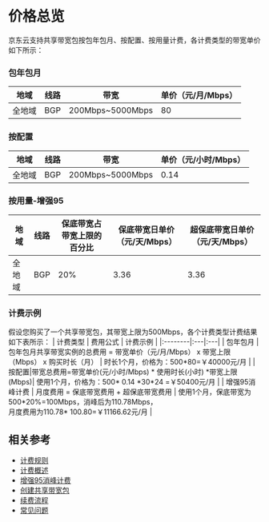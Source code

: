# 价格总览
  
京东云支持共享带宽包按包年包月、按配置、按用量计费，各计费类型的带宽单价如下所示：

### 包年包月

| 地域 | 线路                                   | 带宽          | 单价（元/月/Mbps） |
| ---- | --------------------------------------- | ------------- | ------------------ |
| 全地域 | BGP | 200Mbps~5000Mbps | 80                 |


### 按配置

| 地域  |  线路                                  | 带宽          | 单价（元/小时/Mbps） |
| ---- | --------------------------------------- | ------------- | -------------------- |
|  全地域 | BGP | 200Mbps~5000Mbps | 0.14                 |



### 按用量-增强95

|地域|  线路    |  保底带宽占带宽上限的百分比 | 保底带宽日单价（元/天/Mbps） |  超保底带宽日单价（元/天/Mbps） |
| ---- |--------| -------------------------------- | --------------------------------------- | ------------------------------------ |
|全地域| BGP  | 20%                        | 3.36                         |  3.36                           |

### 计费示例
假设您购买了一个共享带宽包，其带宽上限为500Mbps，各个计费类型计费结果如下表所示：
| 计费类型 | 费用公式 | 计费示例 |
|:--------|:---|:---|
| 包年包月 | 包年包月共享带宽实例的总费用 = 带宽单价（元/月/Mbps） x 带宽上限（Mbps） x 购买时长（月） | 时长1个月，价格为：500\*80=￥40000元/月 |
|按配置|带宽总费用=带宽单价(元/小时/Mbps) * 使用时长(小时) \*带宽上限(Mbps)| 使用1个月，价格为：500\* 0.14 \*30\*24 =￥50400元/月 |
| 增强95消峰计费 | 月度费用 = 保底带宽费用 + 超保底带宽费用 | 使用1个月，保底带宽为500\*20%=100Mbps，消峰后为110.78Mbps，</br>月度费用为110.78\* 100.80=￥11166.62元/月 |

## 相关参考
- [计费规则](Billed-Rules.md)
- [计费概述](Billing-Overview.md)
- [增强95消峰计费](Charge-By-Usage/Enhance95th-Eliminate.md)
- [创建共享带宽包](../Operation-Guide/Create-Bwp.md)
- [续费流程](../Operation-Guide/Renew-Bwp.md)
- [常见问题](../FAQ/FAQ.md)
